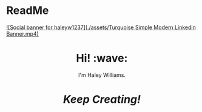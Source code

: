 # ReadMe
[![Social banner for haleyw1237](./assets/Turquoise Simple Modern Linkedin Banner.mp4)](https://www.linkedin.com/in/haley-williams-91a877174/)
<h1 align='center'> Hi! :wave:</h1>
<p align='center'>
I'm Haley Williams.
</p>
<h1 align='center'><i>Keep Creating!</i></h1>